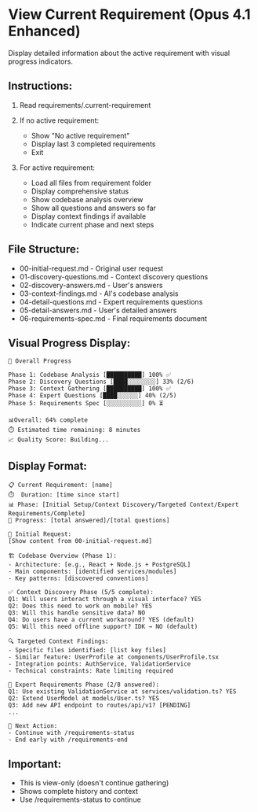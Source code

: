 # View Current Requirement (Opus 4.1 Enhanced)

Display detailed information about the active requirement with visual progress indicators.

## Instructions:

1. Read requirements/.current-requirement
2. If no active requirement:
   - Show "No active requirement"
   - Display last 3 completed requirements
   - Exit

3. For active requirement:
   - Load all files from requirement folder
   - Display comprehensive status
   - Show codebase analysis overview
   - Show all questions and answers so far
   - Display context findings if available
   - Indicate current phase and next steps

## File Structure:
- 00-initial-request.md - Original user request
- 01-discovery-questions.md - Context discovery questions
- 02-discovery-answers.md - User's answers
- 03-context-findings.md - AI's codebase analysis
- 04-detail-questions.md - Expert requirements questions
- 05-detail-answers.md - User's detailed answers
- 06-requirements-spec.md - Final requirements document

## Visual Progress Display:

```
🎯 Overall Progress

Phase 1: Codebase Analysis [██████████] 100% ✅
Phase 2: Discovery Questions [████░░░░░░░░] 33% (2/6)
Phase 3: Context Gathering [██████████] 100% ✅
Phase 4: Expert Questions [████░░░░░░] 40% (2/5)
Phase 5: Requirements Spec [░░░░░░░░░░] 0% ⏳

📊Overall: 64% complete
⏱️ Estimated time remaining: 8 minutes
📈 Quality Score: Building...
```

## Display Format:
```
📋 Current Requirement: [name]
⏱️  Duration: [time since start]
📊 Phase: [Initial Setup/Context Discovery/Targeted Context/Expert Requirements/Complete]
🎯 Progress: [total answered]/[total questions]

📄 Initial Request:
[Show content from 00-initial-request.md]

🏗️ Codebase Overview (Phase 1):
- Architecture: [e.g., React + Node.js + PostgreSQL]
- Main components: [identified services/modules]
- Key patterns: [discovered conventions]

✅ Context Discovery Phase (5/5 complete):
Q1: Will users interact through a visual interface? YES
Q2: Does this need to work on mobile? YES
Q3: Will this handle sensitive data? NO
Q4: Do users have a current workaround? YES (default)
Q5: Will this need offline support? IDK → NO (default)

🔍 Targeted Context Findings:
- Specific files identified: [list key files]
- Similar feature: UserProfile at components/UserProfile.tsx
- Integration points: AuthService, ValidationService
- Technical constraints: Rate limiting required

🎯 Expert Requirements Phase (2/8 answered):
Q1: Use existing ValidationService at services/validation.ts? YES
Q2: Extend UserModel at models/User.ts? YES
Q3: Add new API endpoint to routes/api/v1? [PENDING]
...

📝 Next Action:
- Continue with /requirements-status
- End early with /requirements-end
```

## Important:
- This is view-only (doesn't continue gathering)
- Shows complete history and context
- Use /requirements-status to continue